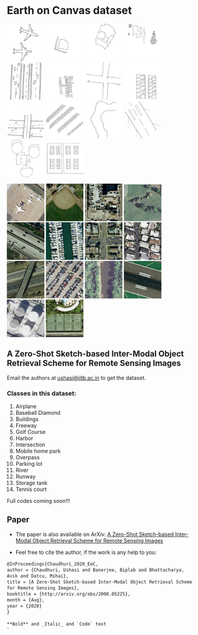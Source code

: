 # Earth on Canvas dataset
<img src="79.jpg" alt="Aeroplane class" width="100" /> <img src="1.jpg" alt="Baseball Diamond class" width="100"/> <img src="2.jpg" alt="Buildings class" width="100"/> <img src="41.jpg" alt="Golf course class" width="100"/> <img src="87.jpg" alt="Freeway class" width="100"/> <img src="5.jpg" alt="Harbor class" width="100"/> <img src="64.jpg" alt="Intersection class" width="100"/> <img src="7.jpg" alt="Mobilehome park class" width="100"/> <img src="8.jpg" alt="Overpass class" width="100"/> <img src="19.jpg" alt="Parking lot class" width="100"/> <img src="34.jpg" alt="River class" width="100"/> <img src="80.jpg" alt="Runway" width="100"/> <img src="32.jpg" alt="Storage tank class" width="100"/> <img src="20.jpg" alt="Tennis court class" width="100"/>

<img src="airplane00.png" alt="Aeroplane class" width="100" /> <img src="baseballdiamond01.png" alt="Baseball Diamond class" width="100"/> <img src="buildings09.png" alt="Buildings class" width="100"/> <img src="golfcourse07.png" alt="Golf course class" width="100"/> <img src="freeway06.png" alt="Freeway class" width="100"/> <img src="harbor12.png" alt="Harbor class" width="100"/> <img src="intersection12.png" alt="Intersection class" width="100"/> <img src="mobilehomepark18.png" alt="Mobilehome park class" width="100"/> <img src="overpass24.png" alt="Overpass class" width="100"/> <img src="parkinglot28.png" alt="Parking lot class" width="100"/> <img src="river16.png" alt="River class" width="100"/> <img src="runway14.png" alt="Runway" width="100"/> <img src="storagetanks10.png" alt="Storage tank class" width="100"/> <img src="tenniscourt09.png" alt="Tennis court class" width="100"/>

## A Zero-Shot Sketch-based Inter-Modal Object Retrieval Scheme for Remote Sensing Images

Email the authors at ushasi@iitb.ac.in to get the dataset.

### Classes in this dataset:
1. Airplane
2. Baseball Diamond
3. Buildings
4. Freeway
5. Golf Course
6. Harbor
7. Intersection
8. Mobile home park
9. Overpass
10. Parking lot
11. River
12. Runway
13. Storage tank
14. Tennis court


Full codes coming soon!!!


## Paper

*    The paper is also available on ArXiv: [A Zero-Shot Sketch-based Inter-Modal Object Retrieval Scheme for Remote Sensing Images](https://arxiv.org/pdf/2008.05225.pdf)

*   Feel free to cite the author, if the work is any help to you:

```
@InProceedings{Chaudhuri_2020_EoC,
author = {Chaudhuri, Ushasi and Banerjee, Biplab and Bhattacharya, Avik and Datcu, Mihai},
title = {A Zero-Shot Sketch-based Inter-Modal Object Retrieval Scheme for Remote Sensing Images},
booktitle = {http://arxiv.org/abs/2008.05225},
month = {Aug},
year = {2020}
} 

**Bold** and _Italic_ and `Code` text
`
